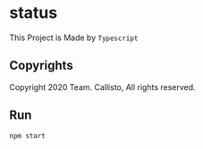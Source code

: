 # status

This Project is Made by `Typescript`

## Copyrights

Copyright 2020 Team. Callisto, All rights reserved.

## Run

```bash
npm start
```
